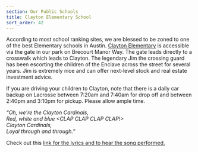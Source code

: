 ```yaml
---
section: Our Public Schools
title: Clayton Elementary School
sort_order: 42
---
```


According to most school ranking sites, we are blessed to be zoned to one of the best Elementary schools in Austin. [Clayton Elementary](https://www.austinisd.org/schools/clayton) is accessible via the gate in our park on Brecourt Manor Way. The gate leads directly to a crosswalk which leads to Clayton. The legendary Jim the crossing guard has been escorting the children of the Enclave across the street for several years. Jim is extremely nice and can offer next-level stock and real estate investment advice.

If you are driving your children to Clayton, note that there is a daily car backup on Lacrosse between 7:20am and 7:40am for drop off and between 2:40pm and 3:10pm for pickup. Please allow ample time.

*“Oh, we're the Clayton Cardinals,* <br />
*Red, white and blue <CLAP CLAP CLAP CLAP!>* <br />
*Clayton Cardinals,* <br />
*Loyal through and through.”* <br />

Check out this [link for the lyrics and to hear the song performed.](https://clayton.austinschools.org/aboutus/aboutclayton)
